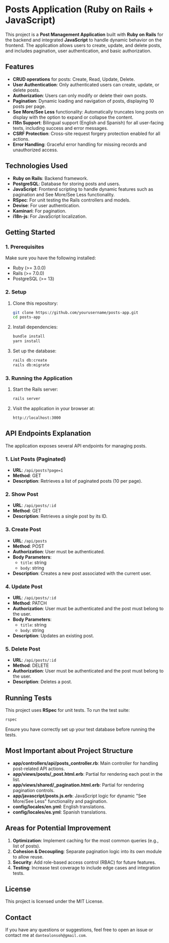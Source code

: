 # **Posts Application** (Ruby on Rails + JavaScript)

This project is a **Post Management Application** built with **Ruby on Rails** for the backend and integrated **JavaScript** to handle dynamic behavior on the frontend. The application allows users to create, update, and delete posts, and includes pagination, user authentication, and basic authorization.

## **Features**
- **CRUD operations** for posts: Create, Read, Update, Delete.
- **User Authentication**: Only authenticated users can create, update, or delete posts.
- **Authorization**: Users can only modify or delete their own posts.
- **Pagination**: Dynamic loading and navigation of posts, displaying 10 posts per page.
- **See More/See Less** functionality: Automatically truncates long posts on display with the option to expand or collapse the content.
- **I18n Support**: Bilingual support (English and Spanish) for all user-facing texts, including success and error messages.
- **CSRF Protection**: Cross-site request forgery protection enabled for all actions.
- **Error Handling**: Graceful error handling for missing records and unauthorized access.


## **Technologies Used**
- **Ruby on Rails**: Backend framework.
- **PostgreSQL**: Database for storing posts and users.
- **JavaScript**: Frontend scripting to handle dynamic features such as pagination and See More/See Less functionality.
- **RSpec**: For unit testing the Rails controllers and models.
- **Devise**: For user authentication.
- **Kaminari**: For pagination.
- **i18n-js**: For JavaScript localization.

## **Getting Started**

### **1. Prerequisites**
Make sure you have the following installed:
- Ruby (>= 3.0.0)
- Rails (>= 7.0.0)
- PostgreSQL (>= 13)

### **2. Setup**

1. Clone this repository:
   ```bash
   git clone https://github.com/yourusername/posts-app.git
   cd posts-app
   ```

2. Install dependencies:
   ```bash
   bundle install
   yarn install
   ```

3. Set up the database:
   ```bash
   rails db:create
   rails db:migrate
   ```

### **3. Running the Application**

1. Start the Rails server:
   ```bash
   rails server
   ```

2. Visit the application in your browser at:
   ```
   http://localhost:3000
   ```

## **API Endpoints Explanation**

The application exposes several API endpoints for managing posts.

### **1. List Posts (Paginated)**
- **URL**: `/api/posts?page=1`
- **Method**: GET
- **Description**: Retrieves a list of paginated posts (10 per page).

### **2. Show Post**
- **URL**: `/api/posts/:id`
- **Method**: GET
- **Description**: Retrieves a single post by its ID.

### **3. Create Post**
- **URL**: `/api/posts`
- **Method**: POST
- **Authorization**: User must be authenticated.
- **Body Parameters**:
  - `title`: string
  - `body`: string
- **Description**: Creates a new post associated with the current user.

### **4. Update Post**
- **URL**: `/api/posts/:id`
- **Method**: PATCH
- **Authorization**: User must be authenticated and the post must belong to the user.
- **Body Parameters**:
  - `title`: string
  - `body`: string
- **Description**: Updates an existing post.

### **5. Delete Post**
- **URL**: `/api/posts/:id`
- **Method**: DELETE
- **Authorization**: User must be authenticated and the post must belong to the user.
- **Description**: Deletes a post.


## **Running Tests**

This project uses **RSpec** for unit tests. To run the test suite:

```bash
rspec
```

Ensure you have correctly set up your test database before running the tests.

## **Most Important about Project Structure**

- **app/controllers/api/posts_controller.rb**: Main controller for handling post-related API actions.
- **app/views/posts/_post.html.erb**: Partial for rendering each post in the list.
- **app/views/shared/_pagination.html.erb**: Partial for rendering pagination controls.
- **app/javascript/posts.js.erb**: JavaScript logic for dynamic "See More/See Less" functionality and pagination.
- **config/locales/en.yml**: English translations.
- **config/locales/es.yml**: Spanish translations.

## **Areas for Potential Improvement**
1. **Optimization**: Implement caching for the most common queries (e.g., list of posts).
2. **Cohesion & Decoupling**: Separate pagination logic into its own module to allow reuse.
3. **Security**: Add role-based access control (RBAC) for future features.
4. **Testing**: Increase test coverage to include edge cases and integration tests.

## **License**

This project is licensed under the MIT License.


## **Contact**

If you have any questions or suggestions, feel free to open an issue or contact me at `dantealonsoh@gmail.com`.
